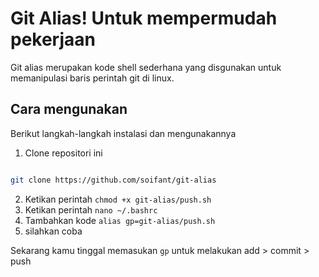 # Git Alias! Untuk mempermudah pekerjaan

Git alias merupakan kode shell sederhana yang disgunakan untuk memanipulasi baris perintah git di linux.

## Cara mengunakan

Berikut langkah-langkah instalasi dan mengunakannya

1. Clone repositori ini
```bash

git clone https://github.com/soifant/git-alias

```
2. Ketikan perintah `chmod +x git-alias/push.sh`
3. Ketikan perintah `nano ~/.bashrc`
4. Tambahkan kode `alias gp=git-alias/push.sh`
5. silahkan coba

Sekarang kamu tinggal memasukan `gp` untuk melakukan add > commit > push
